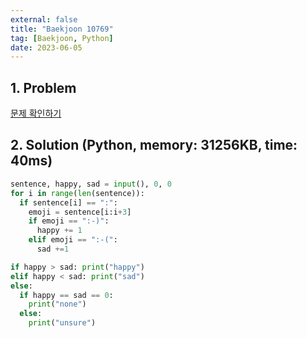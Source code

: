 ```yaml
---
external: false
title: "Baekjoon 10769"
tag: [Baekjoon, Python]
date: 2023-06-05
---
```


## 1. Problem

[문제 확인하기](https://www.acmicpc.net/problem/10769)

## 2. Solution (Python, memory: 31256KB, time: 40ms)

```python
sentence, happy, sad = input(), 0, 0
for i in range(len(sentence)):
  if sentence[i] == ":":
    emoji = sentence[i:i+3]
    if emoji == ":-)":
      happy += 1
    elif emoji == ":-(":
      sad +=1

if happy > sad: print("happy")
elif happy < sad: print("sad")
else:
  if happy == sad == 0:
    print("none")
  else:
    print("unsure")
```
